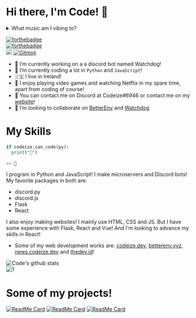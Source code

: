 # Hi there, I'm Code! 👋
<details>
  <summary>What music am I vibing to?</summary>
  <a href="https://spotify-github-profile.vercel.app/api/view?uid=av3h9dhe0rlwk1wi7e5f9mwhg&redirect=true">
    <img alt="spotify github profile" src="https://spotify-github-profile.vercel.app/api/view?uid=av3h9dhe0rlwk1wi7e5f9mwhg&cover_image=true&theme=compact">
  </a>
</details>


[![forthebadge](https://forthebadge.com/images/badges/0-percent-optimized.svg)](https://forthebadge.com)\
[![forthebadge](https://forthebadge.com/images/badges/fuck-it-ship-it.svg)](https://forthebadge.com)\
![](https://komarev.com/ghpvc/?username=codeize)
<a href="https://gitmoji.dev">
  <img src="https://img.shields.io/badge/gitmoji-%20😜%20😍-FFDD67.svg?style=flat-square" alt="Gitmoji">
</a>

<!--
**codeize/codeize** is a ✨ _special_ ✨ repository because its `README.md` (this file) appears on your GitHub profile.
Here are some ideas to get you started:
-->
- 🔭 I’m currently working on a a discord bot named Watchdog!
- 🌱 I’m currently coding a lot in `Python` and `JavaScript`!
- 🇮🇪  I live in Ireland!
- 📝 I enjoy playing video games and watching Netflix in my spare time, apart from coding of course!
- 🔔 You can contact me on Discord at Codeize#6946 or contact me on my [website](https://codeize.dev/#contact)!
- 👯 I’m looking to collaborate on [BetterEnv](https://github.com/Codeize/BetterEnv) and [Watchdog](https://github.com/Codeize/Watchdog)
<!--
- 🤔 I’m looking for help with ...
- 👯 I’m looking to collaborate on ...
- 😄 Pronouns: he/him
-->

# My Skills
```py
if codeize.can_code(py):
  print("🐍")
 
>> 🐍
```

I program in Python and JavaScript! I make microservers and Discord bots! My favorite packages in both are:
- discord.py
- discord.js
- Flask
- React

I also enjoy making websites! I mainly use HTML, CSS and JS. But I have some experience with Flask, React and Vue! And I'm looking to advance my skills in React!
- Some of my web development works are: [codeize.dev](https://codeize.dev), [betterenv.xyz](https://betterenv.xyz), [news.codeize.dev](https://news.codeize.dev) and [thedev.id](https://thedev.id)!

![Code's github stats](https://github-readme-stats.vercel.app/api?username=codeize&count_private=true&theme=dark)\
![1](https://github-readme-stats.vercel.app/api/top-langs/?username=codeize&count_private=true&theme=dark)

# Some of my projects!
[![ReadMe Card](https://github-readme-stats.vercel.app/api/pin/?username=fransallen&repo=thedev.id&theme=dark&)](https://github.com/fransallen/thedev.id)
[![ReadMe Card](https://github-readme-stats.vercel.app/api/pin/?username=codeize&repo=betterenv&theme=dark&)](https://github.com/codeize/betterenv)
[![ReadMe Card](https://github-readme-stats.vercel.app/api/pin/?username=codeize&repo=watchdog&theme=dark&)](https://github.com/codeize/watchdog)
